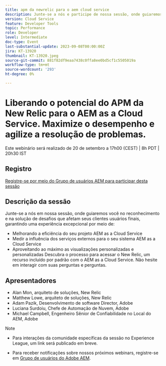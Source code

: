 ```yaml
---
title: apm da newrelic para o aem cloud service
description: Junte-se a nós e participe de nossa sessão, onde guiaremos você no reconhecimento e na solução de desafios que afetam seus clientes finais, garantindo uma experiência excepcional por meio do - Melhorando a eficiência do seu projeto as a Cloud Service AEM | Medição da influência dos serviços externos para o seu sistema AEM as a Cloud Service | Aproveitar ao máximo as exibições personalizadas. Descubra o processo de acesso ao New Relic, um recurso incluído por padrão com o AEM as a Cloud Service. Não hesite em interagir com suas perguntas e perguntas.
version: Cloud Service
feature: Developer Tools
topic: Performance
role: Developer
level: Intermediate
doc-type: Event
last-substantial-update: 2023-09-08T00:00:00Z
jira: KT-13920
thumbnail: KT-13920.jpeg
source-git-commit: 881f82df9eaa7438c0ffa8ee0bd5cf1c5505019a
workflow-type: tm+mt
source-wordcount: '293'
ht-degree: 0%

---
```



# Liberando o potencial do APM da New Relic para o AEM as a Cloud Service. Maximize o desempenho e agilize a resolução de problemas.

Este webinário será realizado de 20 de setembro a 17h00 (CEST) | 8h PDT | 20h30 IST

## Registro

[Registre-se por meio do Grupo de usuários AEM para participar desta sessão](https://aem-augs.adobe.com/events/details/adobe-experience-manager-aem-learning-chapter-presents-harness-the-power-of-new-relic-apm-for-aem-as-a-cloud-service-boost-performance-amp-rapid-issue-fix/)

## Descrição da sessão

Junte-se a nós em nossa sessão, onde guiaremos você no reconhecimento e na solução de desafios que afetam seus clientes usuários finais, garantindo uma experiência excepcional por meio de:
* Melhorando a eficiência do seu projeto AEM as a Cloud Service
* Medir a influência dos serviços externos para o seu sistema AEM as a Cloud Service
* Aproveitando ao máximo as visualizações personalizadas e personalizadas Descubra o processo para acessar o New Relic, um recurso incluído por padrão com o AEM as a Cloud Service. Não hesite em interagir com suas perguntas e perguntas.

## Apresentadores

* Alan Mon, arquiteto de soluções, New Relic
* Matthew Lowe, arquiteto de soluções, New Relic
* Adam Pazik, Desenvolvimento de software Director, Adobe
* Luciana Surdoiu, Chefe de Automação de Nuvem, Adobe
* Michael Campbell, Engenheiro Sênior de Confiabilidade no Local do AEM, Adobe

>[!NOTE]
>
>* Para interações da comunidade específicas da sessão no Experience League, um link será publicado em breve.
>
>* Para receber notificações sobre nossos próximos webinars, registre-se em [Grupo de usuários do Adobe AEM](https://aem-augs.adobe.com/).

